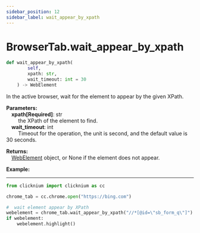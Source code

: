 ```yaml
---
sidebar_position: 12
sidebar_label: wait_appear_by_xpath
---
```

# BrowserTab.wait_appear_by_xpath
```python
def wait_appear_by_xpath(
        self,
        xpath: str,
        wait_timeout: int = 30
    ) -> WebElement
```  

In the active browser, wait for the element to appear by the given XPath.

**Parameters:**  
    &emsp;**xpath[Required]**: str     
        &emsp;&emsp; the XPath of the element to find.  
    &emsp;**wait_timeout**: int  
        &emsp;&emsp; Timeout for the operation, the unit is second, and the default value is 30 seconds.   

**Returns:**  
    &emsp;[WebElement](./webelement/webelement.md) object, or None if the element does not appear.

**Example:**
***
```python
from clicknium import clicknium as cc

chrome_tab = cc.chrome.open("https://bing.com")

#  wait element appear by XPath
webelement = chrome_tab.wait_appear_by_xpath("//*[@id=\"sb_form_q\"]")
if webelement:
    webelement.highlight()

```
